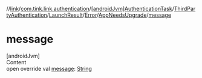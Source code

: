 //[link](../../../../../../index.md)/[com.tink.link.authentication](../../../../../index.md)/[[androidJvm]AuthenticationTask](../../../../index.md)/[ThirdPartyAuthentication](../../../index.md)/[LaunchResult](../../index.md)/[Error](../index.md)/[AppNeedsUpgrade](index.md)/[message](message.md)



# message  
[androidJvm]  
Content  
open override val [message](message.md): [String](https://kotlinlang.org/api/latest/jvm/stdlib/kotlin/-string/index.html)  



